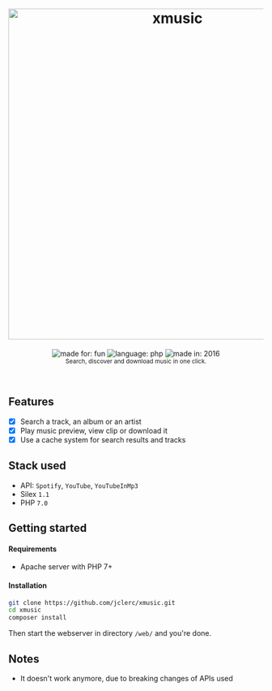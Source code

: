 <h1 align="center">
  <img alt="xmusic" width="652" src="https://jclerc.github.io/assets/repos/banner/xmusic.jpg">
  <br>
</h1>

<p align="center">
  <img alt="made for: fun" src="https://jclerc.github.io/assets/static/badges/made-for/fun.svg">
  <img alt="language: php" src="https://jclerc.github.io/assets/static/badges/language/php.svg">
  <img alt="made in: 2016" src="https://jclerc.github.io/assets/static/badges/made-in/2016.svg">
  <br>
  <sub>Search, discover and download music in one click.</sub>
</p>
<br>

## Features

- [x] Search a track, an album or an artist
- [x] Play music preview, view clip or download it
- [x] Use a cache system for search results and tracks

## Stack used

- API: `Spotify`, `YouTube`, `YouTubeInMp3`
- Silex `1.1`
- PHP `7.0`

## Getting started

#### Requirements

- Apache server with PHP 7+

#### Installation

```sh
git clone https://github.com/jclerc/xmusic.git
cd xmusic
composer install
```

Then start the webserver in directory `/web/` and you're done.

## Notes

- It doesn't work anymore, due to breaking changes of APIs used
